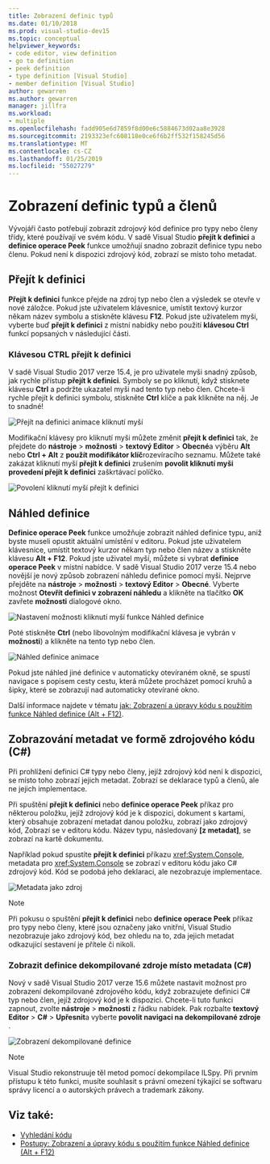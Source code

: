 ```yaml
---
title: Zobrazení definic typů
ms.date: 01/10/2018
ms.prod: visual-studio-dev15
ms.topic: conceptual
helpviewer_keywords:
- code editor, view definition
- go to definition
- peek definition
- type definition [Visual Studio]
- member definition [Visual Studio]
author: gewarren
ms.author: gewarren
manager: jillfra
ms.workload:
- multiple
ms.openlocfilehash: fadd905e6d7859f8d00e6c5884673d02aa8e3928
ms.sourcegitcommit: 2193323efc608118e0ce6f6b2ff532f158245d56
ms.translationtype: MT
ms.contentlocale: cs-CZ
ms.lasthandoff: 01/25/2019
ms.locfileid: "55027279"
---
```

# <a name="view-type-and-member-definitions"></a>Zobrazení definic typů a členů

Vývojáři často potřebují zobrazit zdrojový kód definice pro typy nebo členy třídy, které používají ve svém kódu. V sadě Visual Studio **přejít k definici** a **definice operace Peek** funkce umožňují snadno zobrazit definice typu nebo členu. Pokud není k dispozici zdrojový kód, zobrazí se místo toho metadat.

## <a name="go-to-definition"></a>Přejít k definici

**Přejít k definici** funkce přejde na zdroj typ nebo člen a výsledek se otevře v nové záložce. Pokud jste uživatelem klávesnice, umístit textový kurzor někam název symbolu a stiskněte klávesu **F12**. Pokud jste uživatelem myši, vyberte buď **přejít k definici** z místní nabídky nebo použití **klávesou Ctrl** funkcí popsaných v následující části.

### <a name="ctrl-click-go-to-definition"></a>Klávesou CTRL přejít k definici

V sadě Visual Studio 2017 verze 15.4, je pro uživatele myši snadný způsob, jak rychle přístup **přejít k definici**. Symboly se po kliknutí, když stisknete klávesu **Ctrl** a podržte ukazatel myši nad tento typ nebo člen. Chcete-li rychle přejít k definici symbolu, stiskněte **Ctrl** klíče a pak klikněte na něj. Je to snadné!

![Přejít na definici animace kliknutí myší](../ide/media/click_gotodef.gif)

Modifikační klávesy pro kliknutí myši můžete změnit **přejít k definici** tak, že přejdete do **nástroje** > **možnosti** > **textový Editor**   >  **Obecné**a výběru **Alt** nebo **Ctrl + Alt** z **použít modifikátor klíč**rozevíracího seznamu. Můžete také zakázat kliknutí myší **přejít k definici** zrušením **povolit kliknutí myši provedení přejít k definici** zaškrtávací políčko.

![Povolení kliknutí myší přejít k definici](../ide/media/editor_options_mouse_click_gotodef.png)

## <a name="peek-definition"></a>Náhled definice

**Definice operace Peek** funkce umožňuje zobrazit náhled definice typu, aniž byste museli opustit aktuální umístění v editoru. Pokud jste uživatelem klávesnice, umístit textový kurzor někam typ nebo člen název a stiskněte klávesu **Alt + F12**. Pokud jste uživatel myší, můžete si vybrat **definice operace Peek** v místní nabídce. V sadě Visual Studio 2017 verze 15.4 nebo novější je nový způsob zobrazení náhledu definice pomocí myši. Nejprve přejděte na **nástroje** > **možnosti** > **textový Editor** > **Obecné**. Vyberte možnost **Otevřít definici v zobrazení náhledu** a klikněte na tlačítko **OK** zavřete **možnosti** dialogové okno.

![Nastavení možnosti kliknutí myší funkce Náhled definice](../ide/media/editor_options_peek_view.png)

Poté stiskněte **Ctrl** (nebo libovolným modifikační klávesa je vybrán v **možnosti**) a klikněte na tento typ nebo člen.

![Náhled definice animace](../ide/media/peek_definition.gif)

Pokud jste náhled jiné definice v automaticky otevíraném okně, se spustí navigace s popisem cesty cestu, která můžete procházet pomocí kruhů a šipky, které se zobrazují nad automaticky otevírané okno.

Další informace najdete v tématu [jak: Zobrazení a úpravy kódu s použitím funkce Náhled definice (Alt + F12)](how-to-view-and-edit-code-by-using-peek-definition-alt-plus-f12.md).

## <a name="view-metadata-as-source-code-c"></a>Zobrazování metadat ve formě zdrojového kódu (C#)

Při prohlížení definici C# typy nebo členy, jejíž zdrojový kód není k dispozici, se místo toho zobrazí jejich metadat. Zobrazí se deklarace typů a členů, ale ne jejich implementace.

Při spuštění **přejít k definici** nebo **definice operace Peek** příkaz pro některou položku, jejíž zdrojový kód je k dispozici, dokument s kartami, který obsahuje zobrazení metadat danou položku, zobrazí jako zdrojový kód, Zobrazí se v editoru kódu. Název typu, následovaný **[z metadat]**, se zobrazí na kartě dokumentu.

Například pokud spustíte **přejít k definici** příkazu <xref:System.Console>, metadata pro <xref:System.Console> se zobrazí v editoru kódu jako C# zdrojový kód. Kód se podobá jeho deklaraci, ale nezobrazuje implementace.

![Metadata jako zdroj](../ide/media/metadatasource.png)

> [!NOTE]
> Při pokusu o spuštění **přejít k definici** nebo **definice operace Peek** příkaz pro typy nebo členy, které jsou označeny jako vnitřní, Visual Studio nezobrazuje jako zdrojový kód, bez ohledu na to, zda jejich metadat odkazující sestavení je přítele či nikoli.

### <a name="view-decompiled-source-definitions-instead-of-metadata-c"></a>Zobrazit definice dekompilované zdroje místo metadata (C#)

Nový v sadě Visual Studio 2017 verze 15.6 můžete nastavit možnost pro zobrazení dekompilované zdrojového kódu, když zobrazujete definici C# typ nebo člen, jejíž zdrojový kód je k dispozici. Chcete-li tuto funkci zapnout, zvolte **nástroje** > **možnosti** z řádku nabídek. Pak rozbalte **textový Editor** > **C#** > **Upřesnit**a vyberte **povolit navigaci na dekompilované zdroje** .

![Zobrazení dekompilované definice](media/go-to-definition-decompiled-sources.png)

> [!NOTE]
> Visual Studio rekonstruuje těl metod pomocí dekompilace ILSpy. Při prvním přístupu k této funkci, musíte souhlasit s právní omezení týkající se softwaru správy licencí a o autorských právech a trademark zákony.

## <a name="see-also"></a>Viz také:

- [Vyhledání kódu](../ide/navigating-code.md)
- [Postupy: Zobrazení a úpravy kódu s použitím funkce Náhled definice (Alt + F12)](how-to-view-and-edit-code-by-using-peek-definition-alt-plus-f12.md)